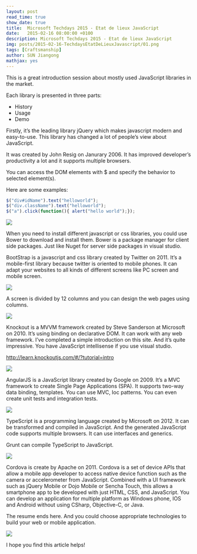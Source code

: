 ```yaml
---
layout: post
read_time: true
show_date: true
title:  Microsoft Techdays 2015 - Etat de lieux JavaScript
date:   2015-02-16 08:00:00 +0100
description: Microsoft Techdays 2015 - Etat de lieux JavaScript
img: posts/2015-02-16-TechdaysEtatDeLieuxJavascript/01.png
tags: [Craftsmanship]
author: SUN Jiangong
mathjax: yes
---
```



This is a great introduction session about mostly used JavaScript libraries in the market.

Each library is presented in three parts:
- History
- Usage
- Demo

Firstly, it’s the leading library jQuery which makes javascript modern and easy-to-use. This library has changed a lot of people’s view about JavaScript.

It was created by John Resig on Janurary 2006. It has improved developer’s productivity a lot and it supports multiple browsers.

You can access the DOM elements with $ and specify the behavior to selected element(s).

Here are some examples:

```javascript
$("div#idName").text("helloworld");
$("div.className").text("helloworld");
$("a").click(function(){ alert("hello world");});
```


![](./../../../assets/img/posts/2015-02-16-TechdaysEtatDeLieuxJavascript/01.png)

When you need to install different javascript or css libraries, you could use Bower to download and install them. Bower is a package manager for client side packages. Just like Nuget for server side packages in visual studio.

BootStrap is a javascript and css library created by Twitter on 2011. It’s a mobile-first library because twitter is oriented to mobile phones. It can adapt your websites to all kinds of different screens like PC screen and mobile screen.

![](./../../../assets/img/posts/2015-02-16-TechdaysEtatDeLieuxJavascript/02.png)

A screen is divided by 12 columns and you can design the web pages using columns.

![](./../../../assets/img/posts/2015-02-16-TechdaysEtatDeLieuxJavascript/03.png)

Knockout is a MVVM framework created by Steve Sanderson at Microsoft on 2010. It’s using binding on declarative DOM. It can work with any web framework.
I’ve completed a simple introduction on this site. And it’s quite impressive. You have JavaScript intellisense if you use visual studio.

http://learn.knockoutjs.com/#/?tutorial=intro

![](./../../../assets/img/posts/2015-02-16-TechdaysEtatDeLieuxJavascript/04.png)

AngularJS is a JavaScript library created by Google on 2009. It’s a MVC framework to create Single Page Applications (SPA).
It supports two-way data binding, templates. You can use MVC, Ioc patterns. You can even create unit tests and integration tests.

![](./../../../assets/img/posts/2015-02-16-TechdaysEtatDeLieuxJavascript/05.png)

TypeScript is a programming language created by Microsoft on 2012. It can be transformed and compiled in JavaScript. And the generated JavaScript code supports multiple browsers. It can use interfaces and generics.

Grunt can compile TypeScript to JavaScript.

![](./../../../assets/img/posts/2015-02-16-TechdaysEtatDeLieuxJavascript/06.png)

Cordova is create by Apache on 2011.
Cordova is a set of device APIs that allow a mobile app developer to access native device function such as the camera or accelerometer from JavaScript. Combined with a UI framework such as jQuery Mobile or Dojo Mobile or Sencha Touch, this allows a smartphone app to be developed with just HTML, CSS, and JavaScript.
You can develop an application for multiple platform as Windows phone, IOS and Android without using CSharp, Objective-C, or Java.

The resume ends here. And you could choose appropriate technologies to build your web or mobile application.

![](./../../../assets/img/posts/2015-02-16-TechdaysEtatDeLieuxJavascript/07.png)

I hope you find this article helps!